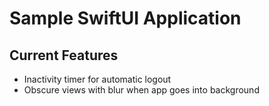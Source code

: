 # Sample SwiftUI Application

## Current Features
- Inactivity timer for automatic logout 
- Obscure views with blur when app goes into background
